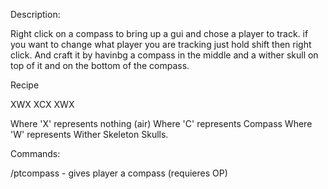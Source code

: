 Description:

Right click on a compass to bring up a gui and chose a player to track. if you want to change what player you are tracking just hold shift then right click. And craft it by havinbg a compass in the middle and a wither skull on top of it and on the bottom of the compass.

Recipe

XWX
XCX
XWX

Where 'X' represents nothing (air)
Where 'C' represents Compass
Where 'W' represents Wither Skeleton Skulls.

Commands:

/ptcompass - gives player a compass (requieres OP)

 



 
